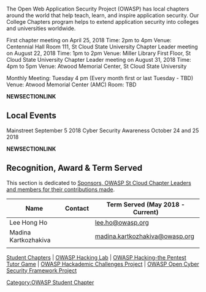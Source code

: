 <div style="font-size:7pt;text-align:right">

</div>



The Open Web Application Security Project (OWASP) has local chapters
around the world that help teach, learn, and inspire application
security. Our College Chapters program helps to extend application
security into colleges and universities worldwide.

First chapter meeting on April 25, 2018 Time: 2pm to 4pm Venue:
Centennial Hall Room 111, St Cloud State University
Chapter Leader meeting on August 22, 2018 Time: 1pm to 2pm Venue: Miller
Library First Floor, St Cloud State University
Chapter Leader meeting on August 31, 2018 Time: 4pm to 5pm Venue: Atwood
Memorial Center, St Cloud State University


Monthly Meeting: Tuesday 4 pm (Every month first or last Tuesday -
TBD)
Venue: Atwood Memorial Center (AMC) Room: TBD

__NEWSECTIONLINK__

## Local Events

Mainstreet September 5 2018
Cyber Security Awareness October 24 and 25 2018

__NEWSECTIONLINK__

## Recognition, Award & Term Served

This section is dedicated to [Sponsors, OWASP St Cloud Chapter Leaders
and members for their contributions
made](St_Cloud_State_University/Recognition "wikilink").

| Name                 | Contact | Term Served (May 2018 - Current) |
| -------------------- | ------- | -------------------------------- |
| Lee Hong Ho          |         | lee.ho@owasp.org                 |
| Madina Kartkozhakiva |         | madina.kartkozhakiva@owasp.org   |
|                      |         |                                  |


[Student Chapters](OWASP_Student_Chapters_Program "wikilink") | [OWASP
Hacking Lab](OWASP_Hacking_Lab "wikilink") | [OWASP Hacking-the Pentest
Tutor Game](OWASP_Hacking-the_Pentest_Tutor_Game "wikilink") | [OWASP
Hackademic Challenges
Project](OWASP_Hackademic_Challenges_Project "wikilink") | [OWASP Open
Cyber Security Framework
Project](OWASP_Open_Cyber_Security_Framework_Project "wikilink")

[Category:OWASP Student
Chapter](Category:OWASP_Student_Chapter "wikilink")